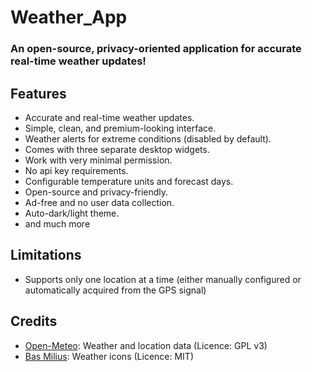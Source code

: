 # Weather_App

### An open-source, privacy-oriented application for accurate real-time weather updates!

## Features

- Accurate and real-time weather updates.
- Simple, clean, and premium-looking interface.
- Weather alerts for extreme conditions (disabled by default).
- Comes with three separate desktop widgets.
- Work with very minimal permission.
- No api key requirements.
- Configurable temperature units and forecast days.
- Open-source and privacy-friendly.
- Ad-free and no user data collection.
- Auto-dark/light theme.
- and much more

## Limitations

- Supports only one location at a time (either manually configured or automatically acquired from the GPS signal)

## Credits

- [Open-Meteo](https://open-meteo.com/): Weather and location data (Licence: GPL v3)
- [Bas Milius](https://github.com/basmilius/weather-icons): Weather icons (Licence: MIT)
